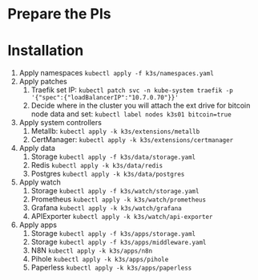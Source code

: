 # Prepare the PIs
<!-- `sudo apt-get install -y qemu-user-static binfmt-support` -->
<!-- sudo update-binfmts --enable -->
<!-- sudo systemctl restart systemd-binfmt.service -->


# Installation
1. Apply namespaces `kubectl apply -f k3s/namespaces.yaml`
1. Apply patches
    1. Traefik set IP: `kubectl patch svc -n kube-system traefik -p '{"spec":{"loadBalancerIP":"10.7.0.70"}}' `
    1. Decide where in the cluster you will attach the ext drive for bitcoin node data and set: `kubectl label nodes k3s01 bitcoin=true`
1. Apply system controllers
    1. Metallb: `kubectl apply -k k3s/extensions/metallb`
    1. CertManager: `kubectl apply -k k3s/extensions/certmanager`
1. Apply data 
    1. Storage `kubectl apply -f k3s/data/storage.yaml`
    1. Redis `kubectl apply -k k3s/data/redis`
    1. Postgres `kubectl apply -k k3s/data/postgres`
1. Apply watch 
    1. Storage `kubectl apply -f k3s/watch/storage.yaml`
    1. Prometheus `kubectl apply -k k3s/watch/prometheus`
    1. Grafana `kubectl apply -k k3s/watch/grafana`
    1. APIExporter `kubectl apply -k k3s/watch/api-exporter`
1. Apply apps 
    1. Storage `kubectl apply -f k3s/apps/storage.yaml`
    1. Storage `kubectl apply -f k3s/apps/middleware.yaml`
    1. N8N `kubectl apply -k k3s/apps/n8n`
    1. Pihole `kubectl apply -k k3s/apps/pihole`
    1. Paperless `kubectl apply -k k3s/apps/paperless`



